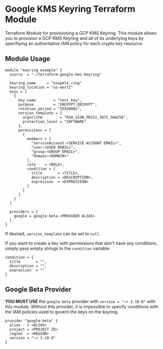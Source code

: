 # Google KMS Keyring Terraform Module

Terraform Module for provisioning a GCP KMS Keyring. This module allows you to provision a GCP KMS Keyring and all of its underlying keys by specifiying an authoritative IAM policy for each crypto key resource. 

## Module Usage

```hcl 
module "keyring_example" {
  source  = "./terraform-google-kms-keyring"

  keyring_name     = "exapmle_ring"
  keyring_location = "us-west2"
  keys = [
    {
      key_name        = "test_key",
      purpose         = "ENCRYPT_DECRYPT",
      rotation_period = "2592000s",
      version_template = {
        algorithm        = "RSA_SIGN_PKCS1_3072_SHA256",
        protection_level = "SOFTWARE"
      },
      permissions = [
        {
          members = [
            "serviceAccount:<SERVICE ACCOUNT EMAIL>",
            "user:<USER EMAIL>",
            "group:<GROUP EMAIL>",
            "domain:<DOMAIN>"
          ],
          role    = <ROLE>,
          condition = {
            title       = <TITLE>,
            description = <DESCRIPTION>,
            expression  = <EXPRESSION>
          }
        }
      ]
    }
  ]

  providers = {
    google = google-beta.<PROVIDER ALIAS>
  }
}
```

If desired, `version_template` can be set to `null`.

If you want to create a key with permissions that don't have any conditions, simply pass empty strings to the `condition` variable:

    condition = {
      title       = "",
      description = "",
      expression  = ""
    }

## Google Beta Provider

**YOU MUST USE** the `google-beta` provider with `version = "~> 3.10.0"` with this module. Without this provider, it is impossible to specify conditions with the IAM policies used to govern the keys on the keyring. 

```hcl
provider "google-beta" {
  alias   = <ALIAS>
  project = <PROJECT ID>
  region  = <REGION>
  version = "~> 3.10.0"
}
```